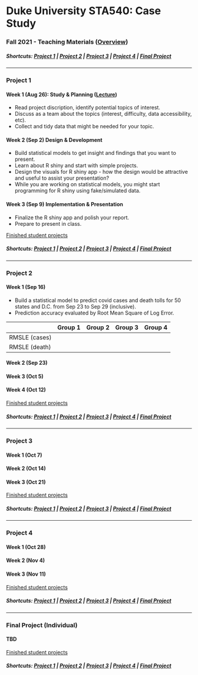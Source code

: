 # Duke University STA540: Case Study
### Fall 2021 - Teaching Materials ([Overview](/Overview.pdf))

##### Shortcuts: [Project 1](#project-1) | [Project 2](#project-2) | [Project 3](#project-3) | [Project 4](#project-4) | [Final Project](#final-project-individual)
----
### Project 1

#### Week 1 (Aug 26): Study & Planning ([Lecture](/Lectures/Lecture%201.pdf))

- Read project discription, identify potential topics of interest.
- Discuss as a team about the topics (interest, difficulty, data accessibility, etc).
- Collect and tidy data that might be needed for your topic.

#### Week 2 (Sep 2) Design & Development

- Build statistical models to get insight and findings that you want to present.
- Learn about R shiny and start with simple projects.
- Design the visuals for R shiny app - how the design would be attractive and useful to assist your presentation?
- While you are working on statistical models, you might start programming for R shiny using fake/simulated data.

#### Week 3 (Sep 9) Implementation & Presentation

- Finalize the R shiny app and polish your report.
- Prepare to present in class.


[Finished student projects](https://github.com/STA540-21Fall?q=Project1&type=&language=&sort=name)

##### Shortcuts: [Project 1](#project-1) | [Project 2](#project-2) | [Project 3](#project-3) | [Project 4](#project-4) | [Final Project](#final-project-individual)
----

### Project 2

#### Week 1 (Sep 16)

- Build a statistical model to predict covid cases and death tolls for 50 states and D.C. from Sep 23 to Sep 29 (inclusive).
- Prediction accuracy evaluated by Root Mean Square of Log Error.

|         	        | Group 1 	        | Group 2 	      | Group 3 	        | Group 4 	        |
|------------------ |------------------	|----------------	|-----------------	|------------------	|
| RMSLE (cases)   	|                 	|                	|                  	|                   |
| RMSLE (death)    	|                  	|                	|                 	|                   |

#### Week 2 (Sep 23)



#### Week 3 (Oct 5)



#### Week 4 (Oct 12)


[Finished student projects]()


##### Shortcuts: [Project 1](#project-1) | [Project 2](#project-2) | [Project 3](#project-3) | [Project 4](#project-4) | [Final Project](#final-project-individual)
----

### Project 3

#### Week 1 (Oct 7)



#### Week 2 (Oct 14)



#### Week 3 (Oct 21)


[Finished student projects]()

##### Shortcuts: [Project 1](#project-1) | [Project 2](#project-2) | [Project 3](#project-3) | [Project 4](#project-4) | [Final Project](#final-project-individual)
----


### Project 4

#### Week 1 (Oct 28)



#### Week 2 (Nov 4)



#### Week 3 (Nov 11)


[Finished student projects]()

##### Shortcuts: [Project 1](#project-1) | [Project 2](#project-2) | [Project 3](#project-3) | [Project 4](#project-4) | [Final Project](#final-project-individual)
----

### Final Project (Individual)

#### TBD

[Finished student projects]()

##### Shortcuts: [Project 1](#project-1) | [Project 2](#project-2) | [Project 3](#project-3) | [Project 4](#project-4) | [Final Project](#final-project-individual)

